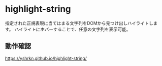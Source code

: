 # highlight-string
指定された正規表現に当てはまる文字列をDOMから見つけ出しハイライトします。
ハイライトにホバーすることで、任意の文字列を表示可能。

## 動作確認
https://yshrkn.github.io/highlight-string/
